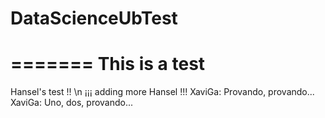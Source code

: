 # DataScienceUbTest
=======
This is a test
======
Hansel's test !! \n
¡¡¡ adding more Hansel !!!
XaviGa: Provando, provando...
XaviGa: Uno, dos, provando...
